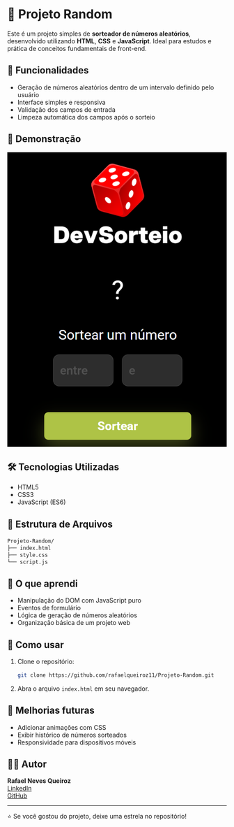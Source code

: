 # 🎲 Projeto Random

Este é um projeto simples de **sorteador de números aleatórios**, desenvolvido utilizando **HTML**, **CSS** e **JavaScript**. Ideal para estudos e prática de conceitos fundamentais de front-end.

## 🚀 Funcionalidades

- Geração de números aleatórios dentro de um intervalo definido pelo usuário
- Interface simples e responsiva
- Validação dos campos de entrada
- Limpeza automática dos campos após o sorteio

## 📸 Demonstração

![Screenshot do Projeto](./img/Sorteador.png) <!-- Coloque uma imagem do projeto ou use GitHub Pages para demonstrar -->

## 🛠️ Tecnologias Utilizadas

- HTML5
- CSS3
- JavaScript (ES6)

## 📁 Estrutura de Arquivos

```
Projeto-Random/
├── index.html
├── style.css
└── script.js
```

## 🧠 O que aprendi

- Manipulação do DOM com JavaScript puro
- Eventos de formulário
- Lógica de geração de números aleatórios
- Organização básica de um projeto web

## 📌 Como usar

1. Clone o repositório:
   ```bash
   git clone https://github.com/rafaelqueiroz11/Projeto-Random.git
   ```
2. Abra o arquivo `index.html` em seu navegador.

## 🧪 Melhorias futuras

- Adicionar animações com CSS
- Exibir histórico de números sorteados
- Responsividade para dispositivos móveis

## 🙋‍♂️ Autor

**Rafael Neves Queiroz**  
[LinkedIn](https://www.linkedin.com/in/rafael-neves-queiroz)  
[GitHub](https://github.com/rafaelqueiroz11)

---

⭐ Se você gostou do projeto, deixe uma estrela no repositório!
